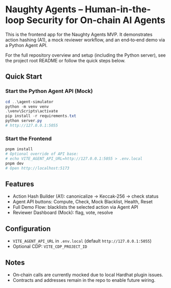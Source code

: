 # Naughty Agents – Human-in-the-loop Security for On‑chain AI Agents

This is the frontend app for the Naughty Agents MVP. It demonstrates action hashing (A1), a mock reviewer workflow, and an end‑to‑end demo via a Python Agent API.

For the full repository overview and setup (including the Python server), see the project root README or follow the quick steps below.

## Quick Start

### Start the Python Agent API (Mock)
```powershell
cd ..\agent-simulator
python -m venv venv
.\venv\Scripts\activate
pip install -r requirements.txt
python server.py
# http://127.0.0.1:5055
```

### Start the Frontend
```powershell
pnpm install
# Optional override of API base:
# echo VITE_AGENT_API_URL=http://127.0.0.1:5055 > .env.local
pnpm dev
# Open http://localhost:5173
```

## Features
- Action Hash Builder (A1): canonicalize → Keccak‑256 → check status
- Agent API buttons: Compute, Check, Mock Blacklist, Health, Reset
- Full Demo Flow: blacklists the selected action via Agent API
- Reviewer Dashboard (Mock): flag, vote, resolve

## Configuration
- `VITE_AGENT_API_URL` in `.env.local` (default `http://127.0.0.1:5055`)
- Optional CDP: `VITE_CDP_PROJECT_ID`

## Notes
- On‑chain calls are currently mocked due to local Hardhat plugin issues.
- Contracts and addresses remain in the repo to enable future wiring.
